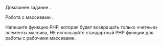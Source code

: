 Домашнее задание .

Работа с массивами .


Напишите функцию PHP, которая будет возвращать только «четные» элементы массива,
НЕ используйте стандартный PHP функции для работы с рабочими массивами.